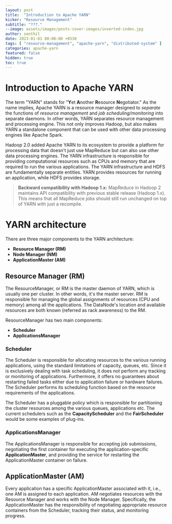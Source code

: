 ```yaml
---
layout: post
title:  "Introduction to Apache YARN"
kicker: "Resource Management"
subtitle: "???."
--image: assets/images/posts-cover-images/inverted-index.jpg
author: senthil
date: 2023-01-01 00:00:00 +0530
tags: [ "resource-management", "apache-yarn", "distributed-system" ]
categories: apache-yarn
featured: false
hidden: true
toc: true
---
```


# Introduction to Apache YARN

The term "YARN" stands for "**Y**et **A**nother **R**esource **N**egotiator." As the name implies, Apache YARN is a resource manager designed to *separate* the functions of *resource management* and *job scheduling/monitoring* into separate daemons. In other words, YARN separates resource management and processing engine. This not only improves Hadoop, but also makes YARN a standalone component that can be used with other data processing engines like Apache Spark.

Hadoop 2.0 added Apache YARN to its ecosystem to provide a platform for processing data that doesn't just use MapReduce but can also use other data processing engines. The YARN infrastructure is responsible for providing computational resources such as CPUs and memory that are required to run the various applications. The YARN infrastructure and HDFS are fundamentally separate entities. YARN provides resources for running an application, while HDFS provides storage.

> **Backward compatibility with Hadoop 1.x:** MapReduce in Hadoop 2 maintains API compatibility with previous stable release (Hadoop 1.x). This means that all MapReduce jobs should still run unchanged on top of YARN with just a recompile.

# YARN architecture

There are three major components to the YARN architecture:

- **Resource Manager (RM)**
- **Node Manager (NM)**
- **ApplicationMaster (AM)**

## Resource Manager (RM)

The ResourceManager, or RM is the master daemon of YARN, which is usually one per cluster. In other words, it's the master server. RM is responsible for managing the global assignments of resources (CPU and memory) among all the applications. The DataNode's location and available resources are both known (referred as rack awareness) to the RM.

ResourceManager has two main components:

- **Scheduler**
- **ApplicationsManager**

### Scheduler

The Scheduler is responsible for allocating resources to the various running applications, using the standard limitations of capacity, queues, etc. Since it is exclusively dealing with task scheduling, it does not perform any tracking or monitoring of applications. Furthermore, it offers no guarantees about restarting failed tasks either due to application failure or hardware failures. The Scheduler performs its scheduling function based on the resource requirements of the applications.

The Scheduler has a pluggable policy which is responsible for partitioning the cluster resources among the various queues, applications etc. The current schedulers such as the **CapacityScheduler** and the **FairScheduler** would be some examples of plug-ins.

### ApplicationsManager

The ApplicationsManager is responsible for accepting job submissions, negotiating the first container for executing the application-specific **ApplicationMaster**, and providing the service for restarting the ApplicationMaster container on failure.

## ApplicationMaster (AM)

Every application has a specific ApplicationMaster associated with it, i.e., one AM is assigned to each application. AM negotiates resources with the Resource Manager and works with the Node Manager. Specifically, the ApplicationMaster has the responsibility of negotiating appropriate resource containers from the Scheduler, tracking their status, and monitoring progress.

